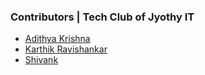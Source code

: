 ### Contributors | Tech Club of Jyothy IT

- [Adithya Krishna](https://linkedin.com/in/adiiikris)
- [Karthik Ravishankar](htpps://linkedin.com/in/uravgkarthik)
- [Shivank](https://www.youtube.com/)
